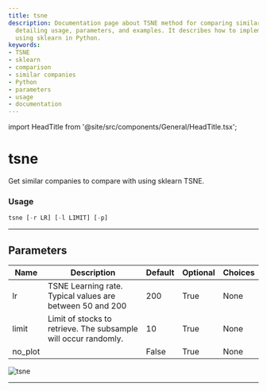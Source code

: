 ```yaml
---
title: tsne
description: Documentation page about TSNE method for comparing similar companies,
  detailing usage, parameters, and examples. It describes how to implement TSNE method
  using sklearn in Python.
keywords:
- TSNE
- sklearn
- comparison
- similar companies
- Python
- parameters
- usage
- documentation
---
```


import HeadTitle from '@site/src/components/General/HeadTitle.tsx';

<HeadTitle title="tsne - Ca - Stocks - Reference | OpenBB Terminal Docs" />

# tsne

Get similar companies to compare with using sklearn TSNE.

### Usage

```python
tsne [-r LR] [-l LIMIT] [-p]
```

---

## Parameters

| Name | Description | Default | Optional | Choices |
| ---- | ----------- | ------- | -------- | ------- |
| lr | TSNE Learning rate. Typical values are between 50 and 200 | 200 | True | None |
| limit | Limit of stocks to retrieve. The subsample will occur randomly. | 10 | True | None |
| no_plot |  | False | True | None |

![tsne](https://user-images.githubusercontent.com/46355364/154074416-af8c7d2a-fa2f-461f-8522-933cf6e3543b.png)

---
